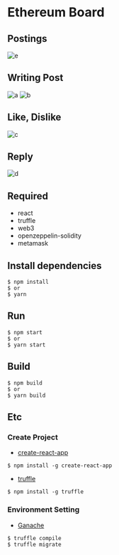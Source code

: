 # Ethereum Board

## Postings
![e](https://user-images.githubusercontent.com/40057797/41903886-0468ab08-7972-11e8-82f2-c306145020dd.png)

## Writing Post
![a](https://user-images.githubusercontent.com/40057797/41903792-cbbc5dd6-7971-11e8-99ed-fcba54633160.png)
![b](https://user-images.githubusercontent.com/40057797/41903833-e09b7dcc-7971-11e8-85cd-dbaf93a79719.png)

## Like, Dislike
![c](https://user-images.githubusercontent.com/40057797/41903856-ee2d8660-7971-11e8-94ad-bb6384ed3daa.png)

## Reply
![d](https://user-images.githubusercontent.com/40057797/41903874-fb07c27e-7971-11e8-8197-73758301c542.png)


## Required
- react
- truffle
- web3
- openzeppelin-solidity
- metamask

## Install dependencies
```
$ npm install 
$ or 
$ yarn
```

## Run
```
$ npm start
$ or
$ yarn start
```

## Build
```
$ npm build
$ or
$ yarn build
```




## Etc

### Create Project
- [create-react-app](https://github.com/facebook/create-react-app#creating-an-app)
```
$ npm install -g create-react-app
```

- [truffle](https://github.com/trufflesuite/truffle)
```
$ npm install -g truffle
```


### Environment Setting
- [Ganache](http://truffleframework.com/ganache/)
```
$ truffle compile
$ truffle migrate


